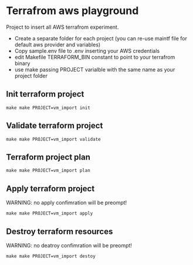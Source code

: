 # Terrafrom aws playground

Project to insert all AWS terrafrom experiment.

* Create a separate folder for each project (you can re-use maintf file for default aws provider and variables)
* Copy sample.env file to .env inserting your AWS credentials
* edit Makefile TERRAFORM_BIN constant to point to your terrafrom binary 
* use make passing PROJECT varialble with the same name as your project folder

## Init terraform project

```
make make PROJECT=vm_import init   
```

## Validate terraform project

```
make make PROJECT=vm_import validate   
```

## Terraform project plan

```
make make PROJECT=vm_import plan   
```

## Apply terraform project

WARNING: no apply confimration will be preompt!

```
make make PROJECT=vm_import apply   
```

## Destroy terraform resources

WARNING: no deatroy confimration will be preompt!

```
make make PROJECT=vm_import destoy   
```